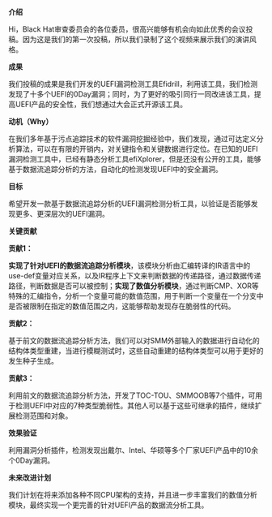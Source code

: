 

**介绍**

Hi，Black Hat审查委员会的各位委员，很高兴能够有机会向如此优秀的会议投稿。因为这是我们的第一次投稿，所以我们录制了这个视频来展示我们的演讲风格。

**成果**

我们投稿的成果是我们开发的UEFI漏洞检测工具Efidrill，利用该工具，我们检测发现了十多个UEFI的0Day漏洞；同时，为了更好的吸引同行一同改进该工具，提高UEFI产品的安全性，我们想通过大会正式开源该工具。

**动机（Why）**

在我们多年基于污点追踪技术的软件漏洞挖掘经验中，我们发现，通过可达定义分析算法，可以在有限的开销内，对关键指令和关键数据进行定位。在已知的UEFI漏洞检测工具中，已经有静态分析工具efiXplorer，但是还没有公开的工具，能够基于数据流追踪分析的方法，自动化的检测发现UEFI中的安全漏洞。

**目标**

希望开发一款基于数据流追踪分析的UEFI漏洞检测分析工具，以验证是否能够发现更多、更深层次的UEFI漏洞。

**关键贡献**

**贡献1：**

**实现了针对UEFI的数据流追踪分析模块**，该模块分析由汇编转译的IR语言中的use-def变量对应关系，以及IR程序上下文来判断数据的传递路径，通过数据传递路径，判断数据是否可以被控制；**实现了数值分析模块**，通过判断CMP、XOR等特殊的汇编指令，分析一个变量可能的数值范围，用于判断一个变量在一个分支中是否被限制在指定的数值范围之内，这能够帮助发现存在脆弱性的代码。

**贡献2：**

基于前文的数据流追踪分析方法，我们可以对SMM外部输入的数据进行自动化的结构体类型重建，当进行模糊测试时，这些自动重建的结构体类型可以用于更好的发生种子生成。

**贡献3：**

利用前文的数据流追踪分析方法，开发了TOC-TOU、SMMOOB等7个插件，可用于检测UEFI中对应的7种类型脆弱性。其他人可以基于这些可继承的插件，继续扩展检测范围和对象。

**效果验证**

利用漏洞分析插件，检测发现出戴尔、Intel、华硕等多个厂家UEFI产品中的10余个0Day漏洞。

**未来改进计划**

我们计划在将来添加各种不同CPU架构的支持，并且进一步丰富我们的数值分析模块，最终实现一个更完善的针对UEFI产品的数据流分析工具。
